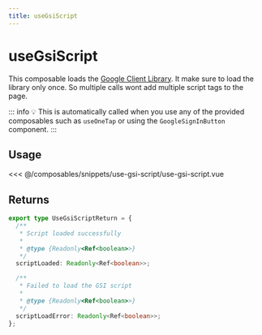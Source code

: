 ```yaml
---
title: useGsiScript
---
```


# useGsiScript

This composable loads the [Google Client Library](https://developers.google.com/identity/gsi/web/guides/client-library). It make sure to
load the library only once. So multiple calls wont add multiple script tags to the page.

::: info
  :bulb: This is automatically called when you use any of
  the provided composables such as `useOneTap` or using the `GoogleSignInButton` component.
:::

## Usage

<<< @/composables/snippets/use-gsi-script/use-gsi-script.vue

## Returns

```ts
export type UseGsiScriptReturn = {
  /**
   * Script loaded successfully
   *
   * @type {Readonly<Ref<boolean>>}
   */
  scriptLoaded: Readonly<Ref<boolean>>;

  /**
   * Failed to load the GSI script
   *
   * @type {Readonly<Ref<boolean>>}
   */
  scriptLoadError: Readonly<Ref<boolean>>;
};
```
